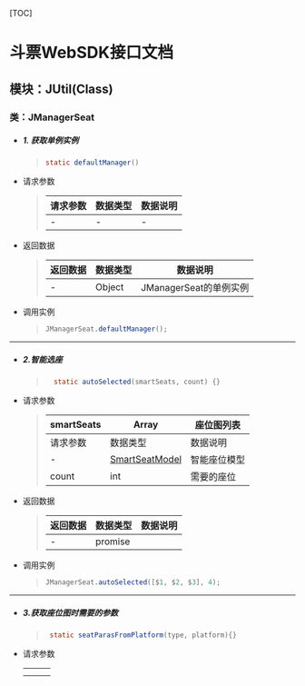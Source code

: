 [TOC]

# 斗票WebSDK接口文档

## 模块：JUtil(Class) 

### 类：JManagerSeat

- ##### 1. 获取单例实例

  > ```java
  > static defaultManager()
  > ```


- 请求参数

  > | 请求参数 | 数据类型 | 数据说明 |
  > | :--- | :--- | :--- |
  > | -    | -    | -    |



- 返回数据

  > | 返回数据 | 数据类型   | 数据说明              |
  > | ---- | ------ | ----------------- |
  > | -    | Object | JManagerSeat的单例实例 |

- 调用实例

  > ```java
  > JManagerSeat.defaultManager();
  > ```

******

- ##### 2.智能选座

  > ```java
  >   static autoSelected(smartSeats, count) {}
  > ```


- 请求参数

  > | smartSeats | Array                             | 座位图列表  |
  > | ---------- | --------------------------------- | ------ |
  > | 请求参数       | 数据类型                              | 数据说明   |
  > | -          | [SmartSeatModel](#SmartSeatModel) | 智能座位模型 |
  > | count      | int                               | 需要的座位  |


- 返回数据

  > | 返回数据 | 数据类型    | 数据说明 |
  > | ---- | ------- | ---- |
  > | -    | promise |      |


- 调用实例

  > ```java
  > JManagerSeat.autoSelected([$1, $2, $3], 4);
  > ```

********

- ##### 3.获取座位图时需要的参数

  > ```java
  >  static seatParasFromPlatform(type, platform){}
  > ```

- 请求参数

  |      |      |      |
  | ---- | ---- | ---- |
  |      |      |      |
  |      |      |      |